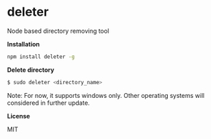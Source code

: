 # deleter
Node based directory removing tool

**Installation**
```bash
npm install deleter -g
```

**Delete directory**
```bash
$ sudo deleter <directory_name> 
```

Note: For now, it supports windows only. Other operating systems will considered in further update.

**License**

MIT 
